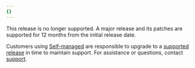 ```yaml
---
{}
---
```


This release is no longer supported. A major release and its patches are supported for 12 months from the initial release date.

Customers using [Self-managed](/guides/hosting/hosting-options/self-managed/) are responsible to upgrade to a [supported release](/ref/releases-notes/) in time to maintain support. For assistance or questions, contact [support](mailto:support@wandb.com).